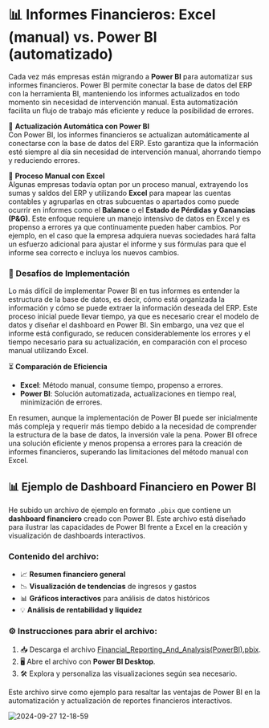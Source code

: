 
# 📊 Informes Financieros: Excel (manual) vs. Power BI (automatizado)

Cada vez más empresas están migrando a **Power BI** para automatizar sus informes financieros. Power BI permite conectar la base de datos del ERP con la herramienta BI, manteniendo los informes actualizados en todo momento sin necesidad de intervención manual. Esta automatización facilita un flujo de trabajo más eficiente y reduce la posibilidad de errores.

🔄 **Actualización Automática con Power BI**  
Con Power BI, los informes financieros se actualizan automáticamente al conectarse con la base de datos del ERP. Esto garantiza que la información esté siempre al día sin necesidad de intervención manual, ahorrando tiempo y reduciendo errores.

📝 **Proceso Manual con Excel**  
Algunas empresas todavía optan por un proceso manual, extrayendo los sumas y saldos del ERP y utilizando **Excel** para mapear las cuentas contables y agruparlas en otras subcuentas o apartados como puede ocurrir en informes como el **Balance** o el **Estado de Pérdidas y Ganancias (P&G)**. Este enfoque requiere un manejo intensivo de datos en Excel y es propenso a errores ya que continuamente pueden haber cambios. Por ejemplo, en el caso que la empresa adquiera nuevas sociedades hará falta un esfuerzo adicional para ajustar el informe y sus fórmulas para que el informe sea correcto e incluya los nuevos cambios. 

### 🚧 Desafíos de Implementación  
Lo más difícil de implementar Power BI en tus informes es entender la estructura de la base de datos, es decir, cómo está organizada la información y cómo se puede extraer la información deseada del ERP. Este proceso inicial puede llevar tiempo, ya que es necesario crear el modelo de datos y diseñar el dashboard en Power BI. Sin embargo, una vez que el informe está configurado, se reducen considerablemente los errores y el tiempo necesario para su actualización,  en comparación con el proceso manual utilizando Excel.

⏳ **Comparación de Eficiencia**  
- **Excel**: Método manual, consume tiempo, propenso a errores.  
- **Power BI**: Solución automatizada, actualizaciones en tiempo real, minimización de errores.

En resumen, aunque la implementación de Power BI puede ser inicialmente más compleja y requerir más tiempo debido a la necesidad de comprender la estructura de la base de datos, la inversión vale la pena. Power BI ofrece una solución eficiente y menos propensa a errores para la creación de informes financieros, superando las limitaciones del método manual con Excel.


## 📊 Ejemplo de Dashboard Financiero en Power BI

He subido un archivo de ejemplo en formato `.pbix` que contiene un **dashboard financiero** creado con Power BI. Este archivo está diseñado para ilustrar las capacidades de Power BI frente a Excel en la creación y visualización de dashboards interactivos.

### Contenido del archivo:

- 📈 **Resumen financiero general**
- 📉 **Visualización de tendencias** de ingresos y gastos
- 📊 **Gráficos interactivos** para análisis de datos históricos
- 💡 **Análisis de rentabilidad y liquidez**

### ⚙️ Instrucciones para abrir el archivo:

1. 📥 Descarga el archivo [Financial_Reporting_And_Analysis(PowerBI).pbix](https://github.com/adriansg1991/P-L_PowerBI/blob/main/0.%20Financial_Reporting_And_Analysis(PowerBI)%20-%20Ln.pbix).
2. 🖥️ Abre el archivo con **Power BI Desktop**.
3. 🛠️ Explora y personaliza las visualizaciones según sea necesario.

Este archivo sirve como ejemplo para resaltar las ventajas de Power BI en la automatización y actualización de reportes financieros interactivos.

![2024-09-27 12-18-59](https://github.com/user-attachments/assets/68a8142d-6505-408e-9f16-fd214b781301)


